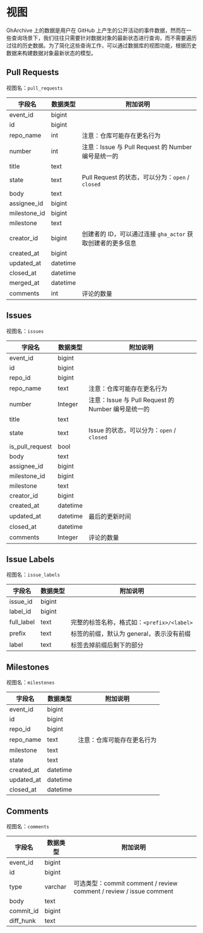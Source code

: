 # 视图

GhArchive 上的数据是用户在 GitHub
上产生的公开活动的事件数据，然而在一些查询场景下，我们往往只需要针对数据对象的最新状态进行查询，而不需要遍历过往的历史数据。为了简化这些查询工作，可以通过数据库的视图功能，根据历史数据来构建数据对象最新状态的模型。

## Pull Requests

视图名：`pull_requests`

| 字段名       | 数据类型 | 附加说明                                                   |
| ------------ | -------- | ---------------------------------------------------------- |
| event_id     | bigint   |                                                            |
| id           | bigint   |                                                            |
| repo_name    | int      | 注意：仓库可能存在更名行为                                 |
| number       | int      | 注意：Issue 与 Pull Request 的 Number 编号是统一的         |
| title        | text     |                                                            |
| state        | text     | Pull Request 的状态，可以分为：`open` / `closed`           |
| body         | text     |                                                            |
| assignee_id  | bigint   |                                                            |
| milestone_id | bigint   |                                                            |
| milestone    | text     |                                                            |
| creator_id   | bigint   | 创建者的 ID，可以通过连接 `gha_actor` 获取创建者的更多信息 |
| created_at   | bigint   |                                                            |
| updated_at   | datetime |                                                            |
| closed_at    | datetime |                                                            |
| merged_at    | datetime |                                                            |
| comments     | int      | 评论的数量                                                 |

## Issues

视图名：`issues`

| 字段名          | 数据类型 | 附加说明                                           |
| --------------- | -------- | -------------------------------------------------- |
| event_id        | bigint   |                                                    |
| id              | bigint   |                                                    |
| repo_id         | bigint   |                                                    |
| repo_name       | text     | 注意：仓库可能存在更名行为                         |
| number          | Integer  | 注意：Issue 与 Pull Request 的 Number 编号是统一的 |
| title           | text     |                                                    |
| state           | text     | Issue 的状态，可以分为：`open` / `closed`          |
| is_pull_request | bool     |                                                    |
| body            | text     |                                                    |
| assignee_id     | bigint   |                                                    |
| milestone_id    | bigint   |                                                    |
| milestone       | text     |                                                    |
| creator_id      | bigint   |                                                    |
| created_at      | datetime |                                                    |
| updated_at      | datetime | 最后的更新时间                                     |
| closed_at       | datetime |                                                    |
| comments        | Integer  | 评论的数量                                         |

## Issue Labels

视图名：`issue_labels`

| 字段名     | 数据类型 | 附加说明                                   |
| ---------- | -------- | ------------------------------------------ |
| issue_id   | bigint   |                                            |
| label_id   | bigint   |                                            |
| full_label | text     | 完整的标签名称，格式如：`<prefix>/<label>` |
| prefix     | text     | 标签的前缀，默认为 general，表示没有前缀   |
| label      | text     | 标签去掉前缀后剩下的部分                   |

## Milestones

视图名：`milestones`

| 字段名     | 数据类型 | 附加说明                   |
| ---------- | -------- | -------------------------- |
| event_id   | bigint   |                            |
| id         | bigint   |                            |
| repo_id    | bigint   |                            |
| repo_name  | text     | 注意：仓库可能存在更名行为 |
| milestone  | text     |                            |
| state      | text     |                            |
| created_at | datetime |                            |
| updated_at | datetime |                            |
| closed_at  | datetime |                            |

## Comments

视图名：`comments`

| 字段名    | 数据类型 | 附加说明                                                           |
| --------- | -------- | ------------------------------------------------------------------ |
| event_id  | bigint   |                                                                    |
| id        | bigint   |                                                                    |
| type      | varchar  | 可选类型：commit comment / review comment / review / issue comment |
| body      | text     |                                                                    |
| commit_id | bigint   |                                                                    |
| diff_hunk | text     |                                                                    |
